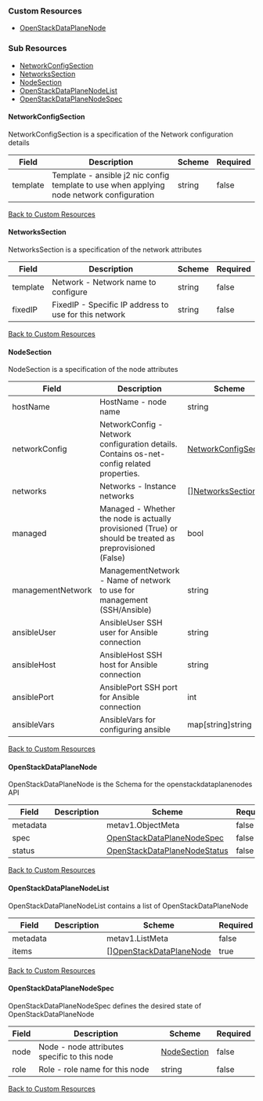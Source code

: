 
### Custom Resources

* [OpenStackDataPlaneNode](#openstackdataplanenode)

### Sub Resources

* [NetworkConfigSection](#networkconfigsection)
* [NetworksSection](#networkssection)
* [NodeSection](#nodesection)
* [OpenStackDataPlaneNodeList](#openstackdataplanenodelist)
* [OpenStackDataPlaneNodeSpec](#openstackdataplanenodespec)

#### NetworkConfigSection

NetworkConfigSection is a specification of the Network configuration details

| Field | Description | Scheme | Required |
| ----- | ----------- | ------ | -------- |
| template | Template - ansible j2 nic config template to use when applying node network configuration | string | false |

[Back to Custom Resources](#custom-resources)

#### NetworksSection

NetworksSection is a specification of the network attributes

| Field | Description | Scheme | Required |
| ----- | ----------- | ------ | -------- |
| template | Network - Network name to configure | string | false |
| fixedIP | FixedIP - Specific IP address to use for this network | string | false |

[Back to Custom Resources](#custom-resources)

#### NodeSection

NodeSection is a specification of the node attributes

| Field | Description | Scheme | Required |
| ----- | ----------- | ------ | -------- |
| hostName | HostName - node name | string | false |
| networkConfig | NetworkConfig - Network configuration details. Contains os-net-config related properties. | [NetworkConfigSection](#networkconfigsection) | false |
| networks | Networks - Instance networks | [][NetworksSection](#networkssection) | false |
| managed | Managed - Whether the node is actually provisioned (True) or should be treated as preprovisioned (False) | bool | false |
| managementNetwork | ManagementNetwork - Name of network to use for management (SSH/Ansible) | string | false |
| ansibleUser | AnsibleUser SSH user for Ansible connection | string | false |
| ansibleHost | AnsibleHost SSH host for Ansible connection | string | false |
| ansiblePort | AnsiblePort SSH port for Ansible connection | int | false |
| ansibleVars | AnsibleVars for configuring ansible | map[string]string | false |

[Back to Custom Resources](#custom-resources)

#### OpenStackDataPlaneNode

OpenStackDataPlaneNode is the Schema for the openstackdataplanenodes API

| Field | Description | Scheme | Required |
| ----- | ----------- | ------ | -------- |
| metadata |  | metav1.ObjectMeta | false |
| spec |  | [OpenStackDataPlaneNodeSpec](#openstackdataplanenodespec) | false |
| status |  | [OpenStackDataPlaneNodeStatus](#openstackdataplanenodestatus) | false |

[Back to Custom Resources](#custom-resources)

#### OpenStackDataPlaneNodeList

OpenStackDataPlaneNodeList contains a list of OpenStackDataPlaneNode

| Field | Description | Scheme | Required |
| ----- | ----------- | ------ | -------- |
| metadata |  | metav1.ListMeta | false |
| items |  | [][OpenStackDataPlaneNode](#openstackdataplanenode) | true |

[Back to Custom Resources](#custom-resources)

#### OpenStackDataPlaneNodeSpec

OpenStackDataPlaneNodeSpec defines the desired state of OpenStackDataPlaneNode

| Field | Description | Scheme | Required |
| ----- | ----------- | ------ | -------- |
| node | Node - node attributes specific to this node | [NodeSection](#nodesection) | false |
| role | Role - role name for this node | string | false |

[Back to Custom Resources](#custom-resources)
